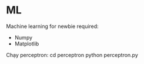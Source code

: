 # ML
Machine learning for newbie
required:
  + Numpy
  + Matplotlib
 
 Chạy perceptron:
  cd perceptron
  python perceptron.py
  
  
  
